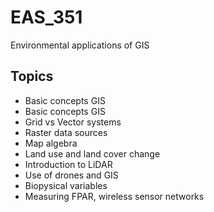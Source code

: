# EAS_351

Environmental applications of GIS

## Topics

 - Basic concepts GIS
 - Basic concepts GIS
 - Grid vs Vector systems
 - Raster data sources
 - Map algebra
 - Land use and land cover change
 - Introduction to LiDAR
 - Use of drones and GIS
 - Biopysical variables
 - Measuring FPAR, wireless sensor networks
